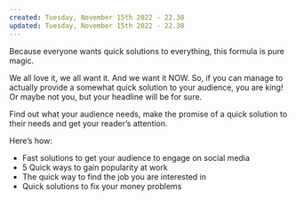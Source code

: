 ```yaml
---
created: Tuesday, November 15th 2022 - 22.38
updated: Tuesday, November 15th 2022 - 22.38
---
```

Because everyone wants quick solutions to everything, this formula is pure magic.

We all love it, we all want it. And we want it NOW. So, if you can manage to actually provide a somewhat quick solution to your audience, you are king! Or maybe not you, but your headline will be for sure.

Find out what your audience needs, make the promise of a quick solution to their needs and get your reader’s attention.

Here’s how:

-   Fast solutions to get your audience to engage on social media
-   5 Quick ways to gain popularity at work
-   The quick way to find the job you are interested in
-   Quick solutions to fix your money problems